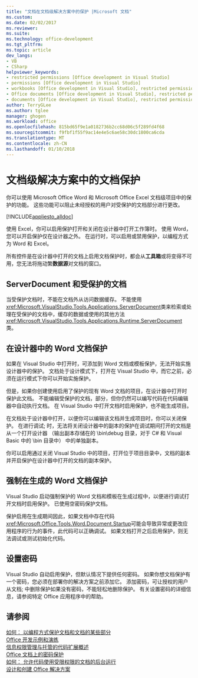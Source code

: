 ```yaml
---
title: "文档在文档级解决方案中的保护 |Microsoft 文档"
ms.custom: 
ms.date: 02/02/2017
ms.reviewer: 
ms.suite: 
ms.technology: office-development
ms.tgt_pltfrm: 
ms.topic: article
dev_langs:
- VB
- CSharp
helpviewer_keywords:
- restricted permissions [Office development in Visual Studio]
- permissions [Office development in Visual Studio]
- workbooks [Office development in Visual Studio], restricted permissions
- Office documents [Office development in Visual Studio], restricted permissions
- documents [Office development in Visual Studio], restricted permissions
author: TerryGLee
ms.author: tglee
manager: ghogen
ms.workload: office
ms.openlocfilehash: 815bd65f9e1a0182736b2cc68d06c5f289fd4f68
ms.sourcegitcommit: f9fbf1f55f9ac14e4e5c6ae58c30dc1800ca6cda
ms.translationtype: MT
ms.contentlocale: zh-CN
ms.lasthandoff: 01/10/2018
---
```

# <a name="document-protection-in-document-level-solutions"></a>文档级解决方案中的文档保护
  你可以使用 Microsoft Office Word 和 Microsoft Office Excel 文档级项目中的保护的功能。 这些功能可以阻止未经授权的用户对受保护的文档部分进行更改。  
  
 [!INCLUDE[appliesto_alldoc](../vsto/includes/appliesto-alldoc-md.md)]  
  
 使用 Excel，你可以启用保护打开和关闭在设计器中打开工作簿时。 使用 Word，您可以开启保护仅在设计器之外。 在运行时，可以启用或禁用保护，以编程方式为 Word 和 Excel。  
  
 所有控件是在设计器中打开的文档上启用文档保护时，都会从**工具箱**或将变得不可用，您无法将拖动繁**数据源**对文档的窗口。  
  
## <a name="serverdocument-and-protected-documents"></a>ServerDocument 和受保护的文档  
 当受保护文档时，不能在文档外从访问数据缓存。 不能使用<xref:Microsoft.VisualStudio.Tools.Applications.ServerDocument>类来检索或处理在受保护的文档中，缓存的数据或使用的其他方法<xref:Microsoft.VisualStudio.Tools.Applications.Runtime.ServerDocument>类。  
  
## <a name="word-document-protection-in-the-designer"></a>在设计器中的 Word 文档保护  
 如果在 Visual Studio 中打开时，可添加到 Word 文档或模板保护，无法开始实施设计器中的保护。 文档处于设计模式下，打开在 Visual Studio 中，而它之前，必须在运行模式下你可以开始实施保护。  
  
 但是，如果你创建使用启用了保护的现有 Word 文档的项目，在设计器中打开时保护此文档。 不能编辑受保护的文档，部分，但你仍然可以编写代码在代码编辑器中自动执行文档。 在 Visual Studio 中打开文档时启用保护，也不能生成项目。  
  
 在文档处于设计器中打开，以便你可以编辑该文档并生成项目时，你可以关闭保护。 在进行调试; 时，无法将关闭设计器中的副本的保护在调试期间打开的文档是从一个打开设计器 （输出副本存储在的 \bin\debug 目录，对于 C# 和 Visual Basic 中的 \bin 目录中） 中的单独副本。  
  
 你可以启用通过关闭 Visual Studio 中的项目，打开位于项目目录中，文档的副本并开启保护在设计器中打开的文档的副本保护。  
  
## <a name="enforcing-word-document-protection-on-build"></a>强制在生成的 Word 文档保护  
 Visual Studio 启动强制保护的 Word 文档和模板在生成过程中，以便进行调试打开文档时启用保护。 已使用空密码保护文档。  
  
 保护启用在生成期间因此，如果文档中存在代码<xref:Microsoft.Office.Tools.Word.Document.Startup>可能会导致异常或更改应用程序的行为的事件，此代码可以正确调试。 如果文档打开之后启用保护，则无法调试或测试初始化代码。  
  
## <a name="setting-the-password"></a>设置密码  
 Visual Studio 自动启用保护，但默认情况下提供任何密码。 如果你想文档保护有一个密码，您必须在部署你的解决方案之前添加它。 添加密码，可让授权的用户从文档; 中删除保护如果没有密码，不能轻松地删除保护。 有关设置密码的详细信息，请参阅特定 Office 应用程序中的帮助。  
  
## <a name="see-also"></a>请参阅  
 [如何： 以编程方式保护文档和文档的某些部分](../vsto/how-to-programmatically-protect-documents-and-parts-of-documents.md)   
 [Office 开发示例和演练](../vsto/office-development-samples-and-walkthroughs.md)   
 [信息权限管理与托管的代码扩展概述](../vsto/information-rights-management-and-managed-code-extensions-overview.md)   
 [Office 文档上的密码保护](../vsto/password-protection-on-office-documents.md)   
 [如何： 允许代码使用受限权限的文档的后台运行](../vsto/how-to-permit-code-to-run-behind-documents-with-restricted-permissions.md)   
 [设计和创建 Office 解决方案](../vsto/designing-and-creating-office-solutions.md)  
  
  